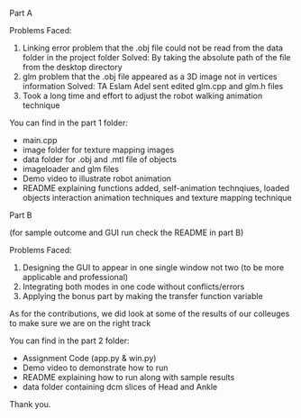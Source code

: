 Part A

Problems Faced:
1. Linking error problem that the .obj file could not be read from the data folder in the project folder
   Solved: By taking the absolute path of the file from the desktop directory
2. glm problem that the .obj file appeared as a 3D image not in vertices information
   Solved: TA Eslam Adel sent edited glm.cpp and glm.h files
3. Took a long time and effort to adjust the robot walking animation technique

You can find in the part 1 folder:
- main.cpp
- image folder for texture mapping images
- data folder for .obj and .mtl file of objects
- imageloader and glm files
- Demo video to illustrate robot animation 
- README explaining functions added, self-animation technqiues, loaded objects interaction animation techniques and texture mapping technique

Part B

(for sample outcome and GUI run check the README in part B)

Problems Faced:
1. Designing the GUI to appear in one single window not two (to be more applicable and professional)
2. Integrating both modes in one code without conflicts/errors
3. Applying the bonus part by making the transfer function variable

As for the contributions, we did look at some of the results of our colleuges to make sure we are on the right track

You can find in the part 2 folder:
- Assignment Code (app.py & win.py)
- Demo video to demonstrate how to run
- README explaining how to run along with sample results
- data folder containing dcm slices of Head and Ankle


Thank you.
